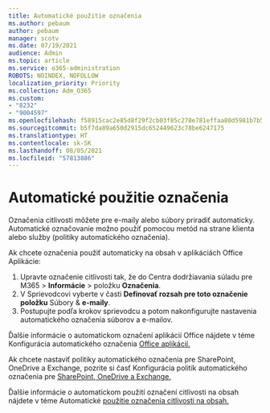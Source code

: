 ```yaml
---
title: Automatické použitie označenia
ms.author: pebaum
author: pebaum
manager: scotv
ms.date: 07/19/2021
audience: Admin
ms.topic: article
ms.service: o365-administration
ROBOTS: NOINDEX, NOFOLLOW
localization_priority: Priority
ms.collection: Adm_O365
ms.custom:
- "8232"
- "9004597"
ms.openlocfilehash: f58915cac2e85d8f29f2cb03f85c278e781effaa80d5981b7b5b68170094fc9d
ms.sourcegitcommit: b5f7da89a650d2915dc652449623c78be6247175
ms.translationtype: HT
ms.contentlocale: sk-SK
ms.lasthandoff: 08/05/2021
ms.locfileid: "57813886"
---
```

# <a name="auto-apply-labeling"></a>Automatické použitie označenia

Označenia citlivosti môžete pre e-maily alebo súbory priradiť automaticky. Automatické označovanie možno použiť pomocou metód na strane klienta alebo služby (politiky automatického označenia).

Ak chcete označenia použiť automaticky na obsah v aplikáciách Office Aplikácie: 

1. Upravte označenie citlivosti tak, že do Centra dodržiavania súladu pre M365 > **Informácie** > položku **Označenia**. 
1. V Sprievodcovi vyberte v časti **Definovať rozsah pre toto označenie položku** Súbory & **e-maily**. 
1. Postupujte podľa krokov sprievodcu a potom nakonfigurujte nastavenia automatického označenia súborov a e-mailov. 

Ďalšie informácie o automatickom označení aplikácií Office nájdete v téme Konfigurácia automatického označenia [Office aplikácií.](/microsoft-365/compliance/apply-sensitivity-label-automatically#how-to-configure-auto-labeling-for-office-apps)

Ak chcete nastaviť politiky automatického označenia pre SharePoint, OneDrive a Exchange, pozrite si časť Konfigurácia politík automatického označenia pre [SharePoint, OneDrive a Exchange.](https://go.microsoft.com/fwlink/?linkid=2148841)

Ďalšie informácie o automatickom použití označení citlivosti na obsah nájdete v téme Automatické [použitie označenia citlivosti na obsah.](/microsoft-365/compliance/apply-sensitivity-label-automatically)